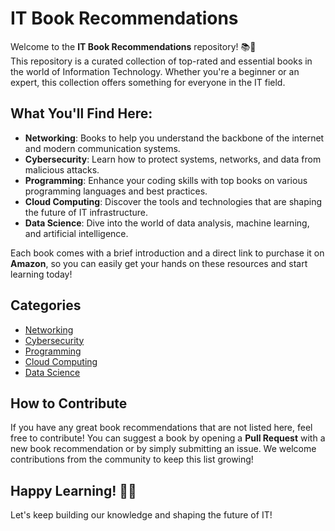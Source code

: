 # IT Book Recommendations

Welcome to the **IT Book Recommendations** repository! 📚🚀  
This repository is a curated collection of top-rated and essential books in the world of Information Technology. Whether you're a beginner or an expert, this collection offers something for everyone in the IT field.

## What You'll Find Here:

- **Networking**: Books to help you understand the backbone of the internet and modern communication systems.  
- **Cybersecurity**: Learn how to protect systems, networks, and data from malicious attacks.  
- **Programming**: Enhance your coding skills with top books on various programming languages and best practices.  
- **Cloud Computing**: Discover the tools and technologies that are shaping the future of IT infrastructure.  
- **Data Science**: Dive into the world of data analysis, machine learning, and artificial intelligence.

Each book comes with a brief introduction and a direct link to purchase it on **Amazon**, so you can easily get your hands on these resources and start learning today!

## Categories

- [Networking](./Networking)
- [Cybersecurity](./Cybersecurity)
- [Programming](./Programming)
- [Cloud Computing](./Cloud-Computing)
- [Data Science](./Data-Science)

## How to Contribute

If you have any great book recommendations that are not listed here, feel free to contribute! You can suggest a book by opening a **Pull Request** with a new book recommendation or by simply submitting an issue. We welcome contributions from the community to keep this list growing!

## Happy Learning! 📖💡

Let's keep building our knowledge and shaping the future of IT!
